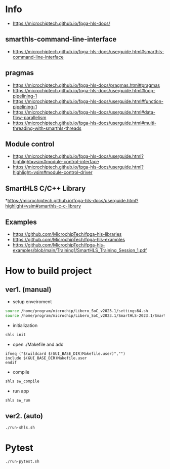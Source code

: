 # Info
* https://microchiptech.github.io/fpga-hls-docs/
## smarthls-command-line-interface
* https://microchiptech.github.io/fpga-hls-docs/userguide.html#smarthls-command-line-interface
## pragmas
* https://microchiptech.github.io/fpga-hls-docs/pragmas.html#pragmas
* https://microchiptech.github.io/fpga-hls-docs/userguide.html#loop-pipelining-1
* https://microchiptech.github.io/fpga-hls-docs/userguide.html#function-pipelining-1
* https://microchiptech.github.io/fpga-hls-docs/userguide.html#data-flow-parallelism
* https://microchiptech.github.io/fpga-hls-docs/userguide.html#multi-threading-with-smarthls-threads
## Module control
* https://microchiptech.github.io/fpga-hls-docs/userguide.html?highlight=vsim#module-control-interface
* https://microchiptech.github.io/fpga-hls-docs/userguide.html?highlight=vsim#module-control-driver
## SmartHLS C/C++ Library
*https://microchiptech.github.io/fpga-hls-docs/userguide.html?highlight=vsim#smarthls-c-c-library
## Examples
* https://github.com/MicrochipTech/fpga-hls-libraries
* https://github.com/MicrochipTech/fpga-hls-examples
* https://github.com/MicrochipTech/fpga-hls-examples/blob/main/Training1/SmartHLS_Training_Session_1.pdf

# How to build project
## ver1. (manual)
* setup enveiroment

``` sh
source /home/program/microchip/Libero_SoC_v2023.1/settings64.sh
source /home/program/microchip/Libero_SoC_v2023.1/SmartHLS-2023.1/SmartHLS/examples/scripts/utils/autocomplete/bash_autocomplete.sh
```
* initialization

``` sh
shls init
```

* open ./Makefile and add

```
ifneq ("$(wildcard $(GUI_BASE_DIR)Makefile.user)","")
include $(GUI_BASE_DIR)Makefile.user
endif
```

* compile

``` sh
shls sw_compile
```

* run app
``` sh
shls sw_run
```

## ver2. (auto)

``` sh
./run-shls.sh
```

# Pytest

``` sh
./run-pytest.sh
```
